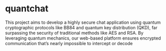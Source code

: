 # quantchat
This project aims to develop a highly secure chat application using quantum cryptographic protocols like BB84 and quantum key distribution (QKD), far surpassing the security of traditional methods like AES and RSA. By leveraging quantum mechanics, our web-based platform ensures encrypted communication that’s nearly impossible to intercept or decode
